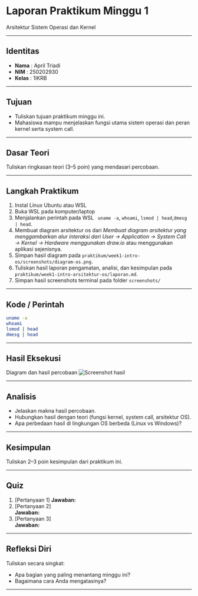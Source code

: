 # Laporan Praktikum Minggu 1
Arsitektur Sistem Operasi dan Kernel

---

## Identitas
- **Nama**  : April Triadi
- **NIM**   : 250202930
- **Kelas** : 1IKRB

---

## Tujuan
- Tuliskan tujuan praktikum minggu ini.
- Mahasiswa mampu menjelaskan fungsi utama sistem operasi dan peran kernel serta system call.

---

## Dasar Teori
Tuliskan ringkasan teori (3–5 poin) yang mendasari percobaan.

---

## Langkah Praktikum
1. Instal Linux Ubuntu atau WSL
2. Buka WSL pada  komputer/laptop
3. Menjalankan perintah pada WSL
    ``` uname -a```, ```whoami```, ```lsmod | head```,``` dmesg | head ```.
4. Membuat diagram arsitektur os dari *Membuat diagram arsitektur yang menggambarkan alur interaksi dari *User → Application → System Call → Kernel → Hardware* menggunakan draw.io* atau menggunakan aplikasi sejenisnya.
5. Simpan hasil diagram pada ```praktikum/week1-intro-os/screenshots/diagram-os.png```.
6. Tuliskan hasil laporan pengamatan, analisi, dan kesimpulan pada ```praktikum/week1-intro-arsitektur-os/laporan.md```.
7. Simpan hasil screenshots terminal pada folder ```screenshots/```
---

## Kode / Perintah
```bash
uname -a
whoami
lsmod | head
dmesg | head
```

---

## Hasil Eksekusi
Diagram dan hasil percobaan
![Screenshot hasil](screenshots/example.png)

---

## Analisis
- Jelaskan makna hasil percobaan.  
- Hubungkan hasil dengan teori (fungsi kernel, system call, arsitektur OS).  
- Apa perbedaan hasil di lingkungan OS berbeda (Linux vs Windows)?  

---

## Kesimpulan
Tuliskan 2–3 poin kesimpulan dari praktikum ini.

---

## Quiz
1. [Pertanyaan 1]
   **Jawaban:**  
2. [Pertanyaan 2]  
   **Jawaban:**  
3. [Pertanyaan 3]  
   **Jawaban:**  

---

## Refleksi Diri
Tuliskan secara singkat:
- Apa bagian yang paling menantang minggu ini?  
- Bagaimana cara Anda mengatasinya?  

---
